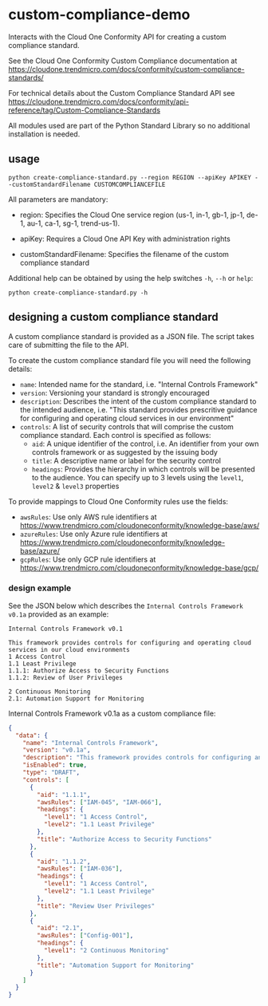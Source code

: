 # custom-compliance-demo

Interacts with the Cloud One Conformity API for creating a custom compliance standard.

See the Cloud One Conformity Custom Compliance documentation at https://cloudone.trendmicro.com/docs/conformity/custom-compliance-standards/

For technical details about the Custom Compliance Standard API see https://cloudone.trendmicro.com/docs/conformity/api-reference/tag/Custom-Compliance-Standards

All modules used are part of the Python Standard Library so no additional installation is needed.

## usage

`python create-compliance-standard.py --region REGION --apiKey APIKEY --customStandardFilename CUSTOMCOMPLIANCEFILE`

All parameters are mandatory:

- region: Specifies the Cloud One service region (us-1, in-1, gb-1, jp-1, de-1, au-1, ca-1, sg-1, trend-us-1).

- apiKey: Requires a Cloud One API Key with administration rights

- customStandardFilename: Specifies the filename of the custom compliance standard

Additional help can be obtained by using the help switches `-h`, `--h` or `help`:

`python create-compliance-standard.py -h`

## designing a custom compliance standard

A custom compliance standard is provided as a JSON file. The script takes care of submitting the file to the API.

To create the custom compliance standard file you will need the following details:

- `name`: Intended name for the standard, i.e. "Internal Controls Framework"
- `version`: Versioning your standard is strongly encouraged
- `description`: Describes the intent of the custom compliance standard to the intended audience, i.e. "This standard provides prescritive guidance for configuring and operating cloud services in our environment"
- `controls`: A list of security controls that will comprise the custom compliance standard. Each control is specified as follows:
  - `aid`: A unique identifier of the control, i.e. An identifier from your own controls framework or as suggested by the issuing body
  - `title`: A descriptive name or label for the security control
  - `headings`: Provides the hierarchy in which controls will be presented to the audience. You can specify up to 3 levels using the `level1`, `level2` & `level3` properties

To provide mappings to Cloud One Conformity rules use the fields:

- `awsRules`: Use only AWS rule identifiers at https://www.trendmicro.com/cloudoneconformity/knowledge-base/aws/
- `azureRules`: Use only Azure rule identifiers at https://www.trendmicro.com/cloudoneconformity/knowledge-base/azure/
- `gcpRules`: Use only GCP rule identifiers at https://www.trendmicro.com/cloudoneconformity/knowledge-base/gcp/

### design example

See the JSON below which describes the `Internal Controls Framework v0.1a` provided as an example:

```
Internal Controls Framework v0.1

This framework provides controls for configuring and operating cloud services in our cloud environments
1 Access Control
1.1 Least Privilege
1.1.1: Authorize Access to Security Functions
1.1.2: Review of User Privileges

2 Continuous Monitoring
2.1: Automation Support for Monitoring
```

Internal Controls Framework v0.1a as a custom compliance file:

```json
{
  "data": {
    "name": "Internal Controls Framework",
    "version": "v0.1a",
    "description": "This framework provides controls for configuring and operating cloud services in our cloud environments.",
    "isEnabled": true,
    "type": "DRAFT",
    "controls": [
      {
        "aid": "1.1.1",
        "awsRules": ["IAM-045", "IAM-066"],
        "headings": {
          "level1": "1 Access Control",
          "level2": "1.1 Least Privilege"
        },
        "title": "Authorize Access to Security Functions"
      },
      {
        "aid": "1.1.2",
        "awsRules": ["IAM-036"],
        "headings": {
          "level1": "1 Access Control",
          "level2": "1.1 Least Privilege"
        },
        "title": "Review User Privileges"
      },
      {
        "aid": "2.1",
        "awsRules": ["Config-001"],
        "headings": {
          "level1": "2 Continuous Monitoring"
        },
        "title": "Automation Support for Monitoring"
      }
    ]
  }
}
```
